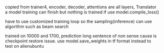 copied from trainer4, encoder, decoder, attentions are all layers, Translator a model
training can finish but nothing is trained if use model.compile_loss()

have to use customized training loop so the sampling(inference) can use algorithm such as 
beam search

trained on 10000 and 1700, prediction long sentence of non sense
cause is checkpoint restore issue.
use model.save_weights in tf format instead
to test on alienubuntu